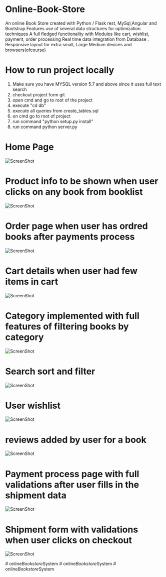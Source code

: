 # Online-Book-Store
An online Book Store created with Python / Flask rest, MySql,Angular and Bootstrap 
Features
use of several data structures for optimization techniques
A full fledged functionality with Modules like cart, wishlist, payment, order processing 
Real time data integration from Database .
Responsive layout for extra small, Large Medium devices and browsers(ofcourse)
# How to run project locally
1. Make sure you have MYSQL version 5.7 and above since it uses full text search
2. checkout project form git 
3. open cmd and go to root of the project
4. execute "cd db"
5. execute all queries from create_tables.sql
6. on cmd go to root of project 
7. run command "python setup.py install"
8. run command python server.py


# Home Page
![ScreenShot](https://raw.github.com/siddhiparkar151992/Online-Book-Store/master/screenshots/Home.png)


# Product info to be shown when user clicks on any book from booklist
![ScreenShot](https://raw.github.com/siddhiparkar151992/Online-Book-Store/master/screenshots/product-info.png)

# Order page when user has ordred books after payments process
![ScreenShot](https://raw.github.com/siddhiparkar151992/Online-Book-Store/master/screenshots/orderlist.png)

# Cart details when user had few items in cart
![ScreenShot](https://raw.github.com/siddhiparkar151992/Online-Book-Store/master/screenshots/cart-page.png)

# Category implemented with full features of filtering books by category
![ScreenShot](https://raw.github.com/siddhiparkar151992/Online-Book-Store/master/screenshots/category.png)

# Search sort and filter 
![ScreenShot](https://raw.github.com/siddhiparkar151992/Online-Book-Store/master/screenshots/sortsearch.png)

# User wishlist 
![ScreenShot](https://raw.github.com/siddhiparkar151992/Online-Book-Store/master/screenshots/wishlist.png)

# reviews added by user for a book
![ScreenShot](https://raw.github.com/siddhiparkar151992/Online-Book-Store/master/screenshots/reviews.png)

# Payment process page with full validations after user fills in the shipment data  
![ScreenShot](https://raw.github.com/siddhiparkar151992/Online-Book-Store/master/screenshots/payment.png)

# Shipment form with validations when user clicks on checkout 
![ScreenShot](https://raw.github.com/siddhiparkar151992/Online-Book-Store/master/screenshots/shipment.png)



#   o n l i n e _ B o o k s t o r e _ S y s t e m  
 #   o n l i n e _ B o o k s t o r e _ S y s t e m  
 #   o n l i n e _ B o o k s t o r e _ S y s t e m  
 